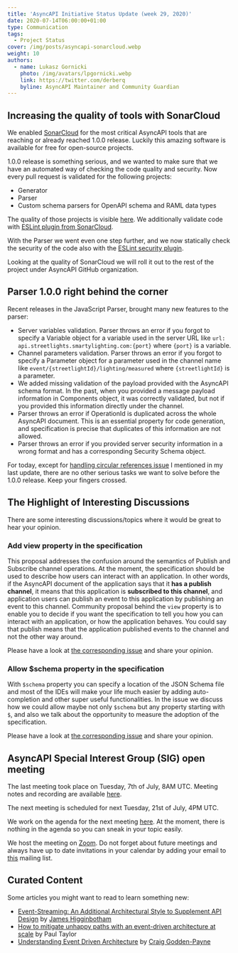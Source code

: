```yaml
---
title: 'AsyncAPI Initiative Status Update (week 29, 2020)'
date: 2020-07-14T06:00:00+01:00
type: Communication
tags:
  - Project Status
cover: /img/posts/asyncapi-sonarcloud.webp
weight: 10
authors:
  - name: Lukasz Gornicki
    photo: /img/avatars/lpgornicki.webp
    link: https://twitter.com/derberq
    byline: AsyncAPI Maintainer and Community Guardian
---
```


## Increasing the quality of tools with SonarCloud

We enabled [SonarCloud](https://sonarcloud.io) for the most critical AsyncAPI tools that are reaching or already reached 1.0.0 release. Luckily this amazing software is available for free for open-source projects.

1.0.0 release is something serious, and we wanted to make sure that we have an automated way of checking the code quality and security. Now every pull request is validated for the following projects:

- Generator
- Parser
- Custom schema parsers for OpenAPI schema and RAML data types

The quality of those projects is visible [here](https://sonarcloud.io/organizations/asyncapi/projects). We additionally validate code with [ESLint plugin from SonarCloud](https://github.com/SonarSource/eslint-plugin-sonarjs).

With the Parser we went even one step further, and we now statically check the security of the code also with the [ESLint security plugin](https://github.com/nodesecurity/eslint-plugin-security).

Looking at the quality of SonarCloud we will roll it out to the rest of the project under AsyncAPI GitHub organization.

## Parser 1.0.0 right behind the corner

Recent releases in the JavaScript Parser, brought many new features to the parser:

- Server variables validation. Parser throws an error if you forgot to specify a Variable object for a variable used in the server URL like `url: api.streetlights.smartylighting.com:{port}` where `{port}` is a variable.
- Channel parameters validation. Parser throws an error if you forgot to specify a Parameter object for a parameter used in the channel name like `event/{streetlightId}/lighting/measured` where `{streetlightId}` is a parameter.
- We added missing validation of the payload provided with the AsyncAPI schema format. In the past, when you provided a message payload information in Components object, it was correctly validated, but not if you provided this information directly under the channel.
- Parser throws an error if OperationId is duplicated across the whole AsyncAPI document. This is an essential property for code generation, and specification is precise that duplicates of this information are not allowed.
- Parser throws an error if you provided server security information in a wrong format and has a corresponding Security Schema object.

For today, except for [handling circular references issue](https://www.asyncapi.com/blog/status-update-27-20/#circular-references) I mentioned in my last update, there are no other serious tasks we want to solve before the 1.0.0 release. Keep your fingers crossed.

## The Highlight of Interesting Discussions

There are some interesting discussions/topics where it would be great to hear your opinion.

### Add view property in the specification

This proposal addresses the confusion around the semantics of Publish and Subscribe channel operations. At the moment, the specification should be used to describe how users can interact with an application. In other words, if the AsyncAPI document of the application says that it **has a publish channel**, it means that this application is **subscribed to this channel**, and application users can publish an event to this application by publishing an event to this channel. Community proposal behind the `view` property is to enable you to decide if you want the specification to tell you how you can interact with an application, or how the application behaves. You could say that publish means that the application published events to the channel and not the other way around.

Please have a look at [the corresponding issue](https://github.com/asyncapi/asyncapi/issues/390) and share your opinion.

### Allow $schema property in the specification

With `$schema` property you can specify a location of the JSON Schema file and most of the IDEs will make your life much easier by adding auto-completion and other super useful functionalities. In the issue we discuss how we could allow maybe not only `$schema` but any property starting with `$`, and also we talk about the opportunity to measure the adoption of the specification.

Please have a look at [the corresponding issue](https://github.com/asyncapi/asyncapi/issues/377) and share your opinion.

## AsyncAPI Special Interest Group (SIG) open meeting

The last meeting took place on Tuesday, 7th of July, 8AM UTC. Meeting notes and recording are available [here](https://github.com/asyncapi/asyncapi/issues/401).

The next meeting is scheduled for next Tuesday, 21st of July, 4PM UTC.

We work on the agenda for the next meeting [here](https://github.com/asyncapi/asyncapi/issues/404). At the moment, there is nothing in the agenda so you can sneak in your topic easily.

We host the meeting on [Zoom](https://zoom.us/j/83140549308). Do not forget about future meetings and always have up to date invitations in your calendar by adding your email to [this](https://groups.google.com/forum/#!forum/asyncapi-users) mailing list.

## Curated Content

Some articles you might want to read to learn something new:

- [Event-Streaming: An Additional Architectural Style to Supplement API Design](https://www.asyncapi.com/blog/event-streaming-an-additional-architectural-style-to-suplement-api-design/) by [James Higginbotham](https://twitter.com/launchany)
- [How to mitigate unhappy paths with an event-driven architecture at scale](https://blogs.mulesoft.com/dev/design-dev/event-driven-architecture-for-unhappy-paths/) by Paul Taylor
- [Understanding Event Driven Architecture](https://hackernoon.com/understanding-event-driven-architecture-ub1k3umo) by [Craig Godden-Payne](https://twitter.com/DigitalBeardy)
